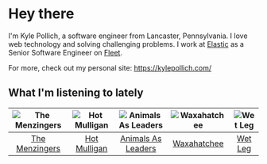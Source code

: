 # Hey there


I'm Kyle Pollich, a software engineer from Lancaster, Pennsylvania. I love web technology and solving challenging problems.
I work at [Elastic](https://www.elastic.co/) as a Senior Software Engineer on [Fleet](https://www.elastic.co/guide/en/fleet/current/fleet-overview.html).

For more, check out my personal site: https://kylepollich.com/

## What I'm listening to lately

<!-- begin artists -->
  |![The Menzingers](https://i.scdn.co/image/ab6761610000f178498bbee152e9598c134823a7)|![Hot Mulligan](https://i.scdn.co/image/ab6761610000f178ee0afe7cc83d3700ef6200b9)|![Animals As Leaders](https://i.scdn.co/image/ab6761610000f178720141a7b1a39da1cfa735a5)|![Waxahatchee](https://i.scdn.co/image/ab6761610000f178ea8a778151cc16305d1eebfa)|![Wet Leg](https://i.scdn.co/image/ab6761610000f1789d1c017f36dc2f651d7f1685)|
  |:---:|:---:|:---:|:---:|:---:|
  |[The Menzingers](https://open.spotify.com/artist/7HWFXU9pHBj0u58yoRwwOJ)|[Hot Mulligan](https://open.spotify.com/artist/1lKZzN2d4IqiEYxyECIEHI)|[Animals As Leaders](https://open.spotify.com/artist/65C6Unk7nhg2aCnVuAPMo8)|[Waxahatchee](https://open.spotify.com/artist/5IWCU0V9evBlW4gIeGY4zF)|[Wet Leg](https://open.spotify.com/artist/2TwOrUcYnAlIiKmVQkkoSZ)|
<!-- end artists -->
